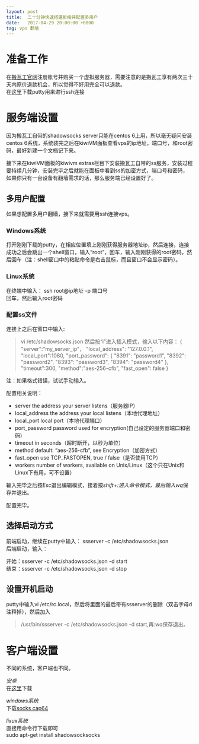 ```yaml
---
layout: post
title:  二十分钟快速搭建影梭并配置多用户
date:   2017-04-29 20:00:00 +0800
tag: vps 翻墙
---
```


#  准备工作
在[搬瓦工官网](https://bwh1.net/)注册账号并购买一个虚拟服务器，需要注意的是搬瓦工享有两次三十天内原价退款机会，所以觉得不好用完全可以退款。  
在[这里](http://www.chiark.greenend.org.uk/~sgtatham/putty/latest.html)下载putty用来进行ssh连接

#  服务端设置
因为搬瓦工自带的shadowsocks server只能在centos 6上用，所以毫无疑问安装centos 6系统，系统装完之后在kiwiVM面板查看vps的ip地址，端口号，和root密码，最好新建一个文档记下来。

接下来在kiwiVM面板的kiwivm extras栏目下安装搬瓦工自带的ss服务，安装过程要持续几分钟，安装完毕之后就能在面板中看到ss的加密方式，端口号和密码，如果你只有一台设备有翻墙需求的话，那么服务端已经设置好了。 
## 多用户配置
如果想配置多用户翻墙，接下来就需要用ssh连接vps。

### Windows系统
打开刚刚下载的putty，在相应位置填上刚刚获得服务器地址ip，然后连接，连接成功之后会跳出一个shell窗口，输入“root”，回车，输入刚刚获得的root密码，然后回车（注：shell窗口中的粘贴命令是右击鼠标，而且窗口不会显示密码）。 

### Linux系统
在终端中输入：
    ssh root@ip地址 -p 端口号  
回车，然后输入root密码

### 配置ss文件
连接上之后在窗口中输入:
   > vi /etc/shadowsocks.json
然后按“i”进入插入模式，输入以下内容：
 > {
 "server":"my_server_ip"，
 "local_address": "127.0.0.1",
 "local_port":1080,
  "port_password": {
     "8391": "password1",
     "8392": "password2",
     "8393": "password3",
     "8394": "password4"
 },
 "timeout":300,
 "method":"aes-256-cfb",
 "fast_open": false
}

注：如果格式错误，试试手动输入。

配置相关说明：
* server	        the address your server listens（服务器IP）
* local_address	the address your local listens（本地代理地址）
* local_port	local port（本地代理端口）
* port_password	password used for encryption(自己设定的服务器端口和密码)
* timeout	        in seconds（超时断开，以秒为单位）
* method	        default: “aes-256-cfb”, see Encryption（加密方式）
* fast_open	use TCP_FASTOPEN, true / false（是否使用TCP）
* workers	        number of workers, available on Unix/Linux（这个只在Unix和Linux下有用，可不设置）

输入完毕之后按*Esc*退出编辑模式，接着按*shift*+*:*进入命令模式，最后输入*wq*保存并退出。

配置完毕。
## 选择启动方式
前端启动，继续在putty中输入：
    ssserver -c /etc/shadowsocks.json  
后端启动，输入：
    
开始：ssserver -c /etc/shadowsocks.json -d start  
结束：ssserver -c /etc/shadowsocks.json -d stop


## 设置开机启动
putty中输入vi /etc/rc.local，然后将里面的最后带有ssserver的删除（双击字母d注释掉），然后加入
> /usr/bin/ssserver -c /etc/shadowsocks.json -d start,再:wq保存退出。

# 客户端设置
不同的系统，客户端也不同。

*安卓*  
在[这里](https://github.com/shadowsocks/shadowsocks-android/releases)下载 


*windows系统*  
下载[socks cap64](https://www.sockscap64.com/)

*lixux系统*  
直接用命令行下载即可  
sudo apt-get install shadowsocksocks










  




